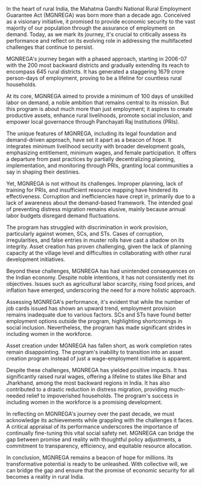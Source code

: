 In the heart of rural India, the Mahatma Gandhi National Rural Employment Guarantee Act (MGNREGA) was born more than a decade ago. Conceived as a visionary initiative, it promised to provide economic security to the vast majority of our population through the assurance of employment on demand. Today, as we mark its journey, it's crucial to critically assess its performance and reflect on its evolving role in addressing the multifaceted challenges that continue to persist.

MGNREGA's journey began with a phased approach, starting in 2006-07 with the 200 most backward districts and gradually extending its reach to encompass 645 rural districts. It has generated a staggering 1679 crore person-days of employment, proving to be a lifeline for countless rural households.

At its core, MGNREGA aimed to provide a minimum of 100 days of unskilled labor on demand, a noble ambition that remains central to its mission. But this program is about much more than just employment; it aspires to create productive assets, enhance rural livelihoods, promote social inclusion, and empower local governance through Panchayati Raj Institutions (PRIs).

The unique features of MGNREGA, including its legal foundation and demand-driven approach, have set it apart as a beacon of hope. It integrates minimum livelihood security with broader development goals, emphasizing entitlement, minimum wages, and female participation. It offers a departure from past practices by partially decentralizing planning, implementation, and monitoring through PRIs, granting local communities a say in shaping their destinies.

Yet, MGNREGA is not without its challenges. Improper planning, lack of training for PRIs, and insufficient resource mapping have hindered its effectiveness. Corruption and inefficiencies have crept in, primarily due to a lack of awareness about the demand-based framework. The intended goal of preventing distress migration remains elusive, mainly because annual labor budgets disregard demand fluctuations.

The program has struggled with discrimination in work provision, particularly against women, SCs, and STs. Cases of corruption, irregularities, and false entries in muster rolls have cast a shadow on its integrity. Asset creation has proven challenging, given the lack of planning capacity at the village level and difficulties in collaborating with other rural development initiatives.

Beyond these challenges, MGNREGA has had unintended consequences on the Indian economy. Despite noble intentions, it has not consistently met its objectives. Issues such as agricultural labor scarcity, rising food prices, and inflation have emerged, underscoring the need for a more holistic approach.

Assessing MGNREGA's performance, it's evident that while the number of job cards issued has shown an upward trend, employment provision remains inadequate due to various factors. SCs and STs have found better employment options outside the program, highlighting shortcomings in social inclusion. Nevertheless, the program has made significant strides in including women in the workforce.

Asset creation under MGNREGA has fallen short, as work completion rates remain disappointing. The program's inability to transition into an asset creation program instead of just a wage-employment initiative is apparent.

Despite these challenges, MGNREGA has yielded positive impacts. It has significantly raised rural wages, offering a lifeline to states like Bihar and Jharkhand, among the most backward regions in India. It has also contributed to a drastic reduction in distress migration, providing much-needed relief to impoverished households. The program's success in including women in the workforce is a promising development.

In reflecting on MGNREGA's journey over the past decade, we must acknowledge its achievements while grappling with the challenges it faces. A critical appraisal of its performance underscores the importance of continually fine-tuning this vital social safety net. MGNREGA can bridge the gap between promise and reality with thoughtful policy adjustments, a commitment to transparency, efficiency, and equitable resource allocation.

In conclusion, MGNREGA remains a beacon of hope for millions. Its transformative potential is ready to be unleashed. With collective will, we can bridge the gap and ensure that the promise of economic security for all becomes a reality in rural India.